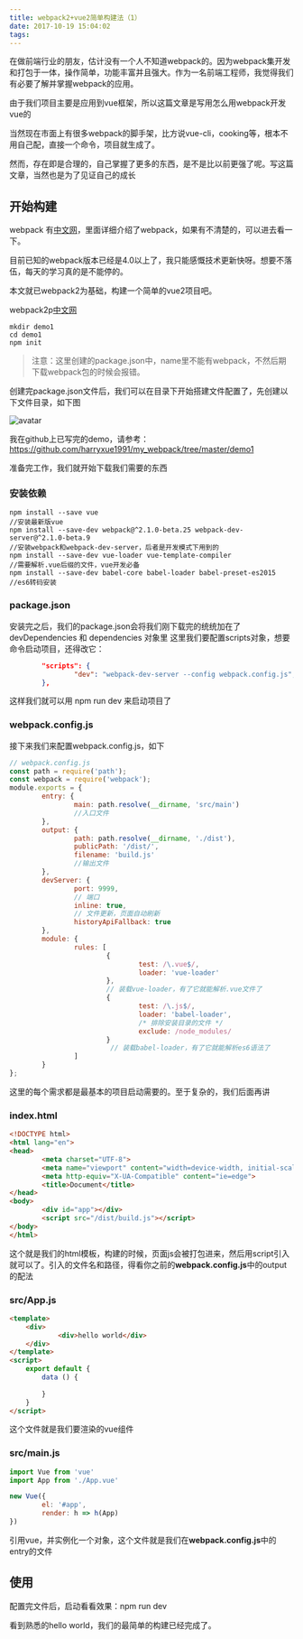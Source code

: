 ```yaml
---
title: webpack2+vue2简单构建法（1）
date: 2017-10-19 15:04:02
tags:
---
```


在做前端行业的朋友，估计没有一个人不知道webpack的。因为webpack集开发和打包于一体，操作简单，功能丰富并且强大。作为一名前端工程师，我觉得我们有必要了解并掌握webpack的应用。

由于我们项目主要是应用到vue框架，所以这篇文章是写用怎么用webpack开发vue的

当然现在市面上有很多webpack的脚手架，比方说vue-cli，cooking等，根本不用自己配，直接一个命令，项目就生成了。

然而，存在即是合理的，自己掌握了更多的东西，是不是比以前更强了呢。写这篇文章，当然也是为了见证自己的成长

<!-- more -->

## 开始构建

webpack 有[中文网](https://doc.webpack-china.org/)，里面详细介绍了webpack，如果有不清楚的，可以进去看一下。

目前已知的webpack版本已经是4.0以上了，我只能感慨技术更新快呀。想要不落伍，每天的学习真的是不能停的。

本文就已webpack2为基础，构建一个简单的vue2项目吧。

webpack2p[中文网](http://www.css88.com/doc/webpack2/concepts/entry-points/)

```shell
mkdir demo1
cd demo1
npm init
```

> 注意：这里创建的package.json中，name里不能有webpack，不然后期下载webpack包的时候会报错。

创建完package.json文件后，我们可以在目录下开始搭建文件配置了，先创建以下文件目录，如下图

![avatar](/images/webpack/webpack_demo1.png)

我在github上已写完的demo，请参考：<https://github.com/harryxue1991/my_webpack/tree/master/demo1>

准备完工作，我们就开始下载我们需要的东西

### 安装依赖

```shell
npm install --save vue    
//安装最新版vue
npm install --save-dev webpack@^2.1.0-beta.25 webpack-dev-server@^2.1.0-beta.9
//安装webpack和webpack-dev-server，后者是开发模式下用到的
npm install --save-dev vue-loader vue-template-compiler 
//需要解析.vue后缀的文件，vue开发必备
npm install --save-dev babel-core babel-loader babel-preset-es2015
//es6转码安装
```
### package.json

安装完之后，我们的package.json会将我们刚下载完的统统加在了devDependencies 和 dependencies 对象里
这里我们要配置scripts对象，想要命令启动项目，还得改它：

```json
        "scripts": {
                "dev": "webpack-dev-server --config webpack.config.js",
        },
```
这样我们就可以用 npm run dev 来启动项目了

### webpack.config.js

接下来我们来配置webpack.config.js，如下
```js
// webpack.config.js
const path = require('path');
const webpack = require('webpack');
module.exports = {
        entry: {
                main: path.resolve(__dirname, 'src/main')
                //入口文件
        },
        output: {
                path: path.resolve(__dirname, './dist'),
                publicPath: '/dist/',
                filename: 'build.js'
                //输出文件
        },
        devServer: {
                port: 9999,
                // 端口
                inline: true,
                // 文件更新，页面自动刷新
                historyApiFallback: true
        },
        module: {
                rules: [
                        {
                                test: /\.vue$/,
                                loader: 'vue-loader'
                        },
                        // 装载vue-loader，有了它就能解析.vue文件了
                        {
                                test: /\.js$/,
                                loader: 'babel-loader',
                                /* 排除安装目录的文件 */
                                exclude: /node_modules/
                        }
                         // 装载babel-loader，有了它就能解析es6语法了
                ]
        }
};
```
这里的每个需求都是最基本的项目启动需要的。至于复杂的，我们后面再讲

### index.html

```html
<!DOCTYPE html>
<html lang="en">
<head>
        <meta charset="UTF-8">
        <meta name="viewport" content="width=device-width, initial-scale=1.0">
        <meta http-equiv="X-UA-Compatible" content="ie=edge">
        <title>Document</title>
</head>
<body>
        <div id="app"></div>
        <script src="/dist/build.js"></script>
</body>
</html>
```

这个就是我们的html模板，构建的时候，页面js会被打包进来，然后用script引入就可以了。引入的文件名和路径，得看你之前的**webpack.config.js**中的output的配法

### src/App.js

```html
<template>
    <div>
            <div>hello world</div>
    </div>
</template>
<script>
    export default {
        data () {
            
        }
    }
</script>
```
这个文件就是我们要渲染的vue组件

### src/main.js

```js
import Vue from 'vue'
import App from './App.vue'

new Vue({
        el: '#app',
        render: h => h(App)
})
```

引用vue，并实例化一个对象，这个文件就是我们在**webpack.config.js**中的entry的文件

## 使用

配置完文件后，启动看看效果：npm run dev

看到熟悉的hello world，我们的最简单的构建已经完成了。

